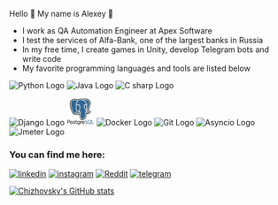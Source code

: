 Hello 👋 My name is Alexey 👋 

- I work as QA Automation Engineer at Apex Software
- I test the services of Alfa-Bank, one of the largest banks in Russia
- In my free time, I create games in Unity, develop Telegram bots and write code
- My favorite programming languages and tools are listed below
  

<img src="https://cdn.worldvectorlogo.com/logos/python-4.svg" alt="Python Logo" width="50" height="50"/> <img src="https://cdn.worldvectorlogo.com/logos/java.svg" alt="Java Logo" width="50" height="50"/> <img src="https://cdn.worldvectorlogo.com/logos/c--4.svg" alt="C sharp Logo" width="50" height="50"/> 

<img src="https://cdn.worldvectorlogo.com/logos/django-community.svg" alt="Django Logo" width="50" height="50"/> <img src="https://raw.githubusercontent.com/devicons/devicon/6910f0503efdd315c8f9b858234310c06e04d9c0/icons/postgresql/postgresql-original-wordmark.svg" alt="PostgreSQL Logo" width="50" height="50"/> <img src="https://cdn.worldvectorlogo.com/logos/docker.svg" alt="Docker Logo" width="50" height="50"/> <img src="https://cdn.worldvectorlogo.com/logos/git.svg" alt="Git Logo" width="50" height="50"/> <img src="https://avatars.githubusercontent.com/u/33784865?s=200&v=4" alt="Asyncio Logo" width="50" height="50"/> <img src="https://jmeter.apache.org/images/jmeter_square.svg" alt="Jmeter Logo" width="50" height="50"/>


### You can find me here: 
[<img src='https://cdn.jsdelivr.net/npm/simple-icons@3.0.1/icons/linkedin.svg' alt='linkedin' height='40'>](https://www.linkedin.com/in/alexey-chizhov-09283020a/)  [<img src='https://cdn.jsdelivr.net/npm/simple-icons@3.0.1/icons/instagram.svg' alt='instagram' height='40'>](https://www.instagram.com/chizhovalexey/)  [<img src='https://cdn.jsdelivr.net/npm/simple-icons@3.0.1/icons/reddit.svg' alt='Reddit' height='40'>](https://www.reddit.com/user/chizhsuperchel)  [<img src='https://cdn.jsdelivr.net/npm/simple-icons@3.0.1/icons/telegram.svg' alt='telegram' height='40'>](https://t.me/Chizhovsky)  

[![Chizhovsky's GitHub stats](https://github-readme-stats.vercel.app/api?username=chizhovsky)](https://github.com/anuraghazra/github-readme-stats)
